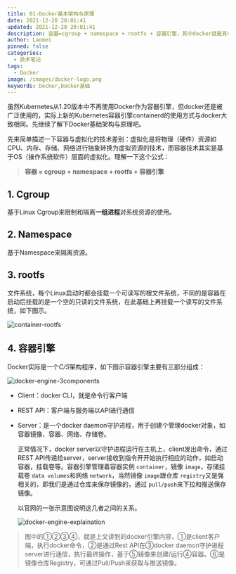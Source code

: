 ```yaml
---
title: 01-Docker基本架构与原理
date: 2021-12-20 20:01:41
updated: 2021-12-20 20:01:41
description: 容器=cgroup + namespace + rootfs + 容器引擎，其中docker就是其中一个容器引擎。
author: Laomei
pinned: false
categories: 
  - 技术笔记
tags: 
  - Docker
image: /images/docker-logo.png
keywords: Docker,Docker基础
---
```

虽然Kubernetes从1.20版本中不再使用Docker作为容器引擎，但docker还是被广泛使用的，实际上新的Kubernetes容器引擎containerd的使用方式与docker大致相同。先继续了解下Docker基础架构与原理吧。

先来简单描述一下容器与虚拟化的技术差别：虚拟化是将物理（硬件）资源如CPU、内存、存储、网络进行抽象转换为虚拟资源的技术，而容器技术其实是基于OS（操作系统软件）层面的虚拟化。理解一下这个公式：

> **容器 = cgroup + namespace + rootfs + 容器引擎**

## 1. Cgroup

 基于Linux Cgroup来限制和隔离**一组进程**对系统资源的使用。

## 2. Namespace

 基于Namespace来隔离资源。

## 3. rootfs

 文件系统，每个Linux启动时都会挂载一个可读写的根文件系统，不同的是容器在启动后挂载的是一个空的只读的文件系统，在此基础上再挂载一个读写的文件系统，如下图示。

   ![container-rootfs](/images/container-rootfs.png)

## 4. 容器引擎

 Docker实际是一个*C/S*架构程序，如下图示容器引擎主要有三部分组成：

   ![docker-engine-3components](/images/docker-engine-3components.png)

- Client：docker CLI，就是命令行客户端
- REST API：客户端与服务端以API进行通信
- Server：是一个docker daemon守护进程，用于创建个管理docker对象，如容器镜像、容器、网络、存储卷。

   正常情况下，docker server以守护进程运行在主机上，client发出命令，通过REST API传递给server，server接收到指令开开始执行相应的动作，如启动容器，挂载卷等。容器引擎管理着容器实例 `container`，镜像 `image`，存储挂载卷 `data volumes`和网络 `network`，当然镜像 `image`跟仓库 `registry`又是强相关的，即我们是通过仓库来保存镜像的，通过 `pull/push`来下拉和推送保存镜像。

   以官网的一张示意图说明这几者之间的关系。

   ![docker-engine-explaination](/images/docker-engine-explaination.png)

> 图中的①②③④，就是上文讲到的docker引擎内容，①是client客户端，执行docker命令，②是通过Rest API在③docker daemon守护进程server进行通信，执行最终操作，基于⑤镜像来创建/运行④容器。⑥是镜像仓库Registry，可通过Pull/Push来获取与推送镜像。
